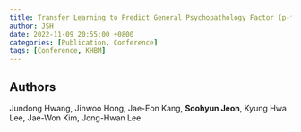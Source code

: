 ```yaml
---
title: Transfer Learning to Predict General Psychopathology Factor (p-factor) using Scanner-Generalization Neural Networks in Adolescents based on Resting-State Functional Connectivity (oral presentation)
author: JSH
date: 2022-11-09 20:55:00 +0800
categories: [Publication, Conference]
tags: [Conference, KHBM]
---
```


## Authors
Jundong Hwang, Jinwoo Hong, Jae-Eon Kang, **Soohyun Jeon**, Kyung Hwa Lee, Jae-Won Kim, Jong-Hwan Lee
